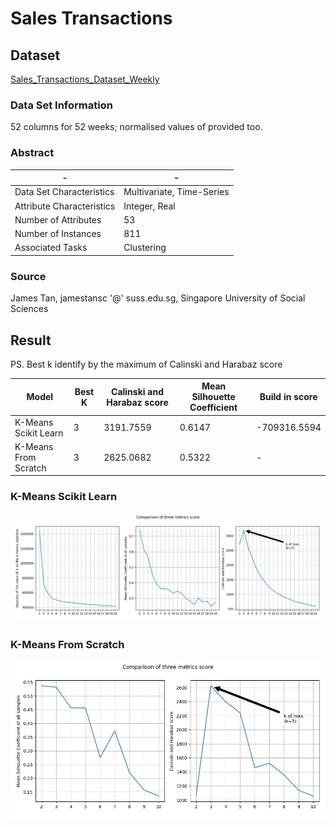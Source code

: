 # Sales Transactions

## Dataset

[Sales_Transactions_Dataset_Weekly](http://archive.ics.uci.edu/ml/datasets/sales_transactions_dataset_weekly)

### Data Set Information

52 columns for 52 weeks; normalised values of provided too.

### Abstract

-|-
-|-
Data Set Characteristics |Multivariate, Time-Series
Attribute Characteristics|Integer, Real
Number of Attributes     |53
Number of Instances      |811
Associated Tasks         |Clustering

### Source

James Tan, jamestansc '@' suss.edu.sg, Singapore University of Social Sciences

## Result

PS. Best k identify by the maximum of Calinski and Harabaz score

Model               |Best K|Calinski and Harabaz score|Mean Silhouette Coefficient|Build in score
--------------------|------|--------------------------|---------------------------|--------------
K-Means Scikit Learn|3     |3191.7559                 |0.6147                     |-709316.5594
K-Means From Scratch|3     |2625.0682                 |0.5322                     |-

### K-Means Scikit Learn

![KMeans_metrics_sklearn.png](Image/KMeans_metrics_sklearn.png)

### K-Means From Scratch

![KMeans_metrics_FromScratch.png](Image/KMeans_metrics_FromScratch.png)
